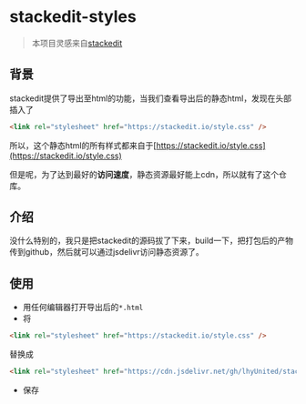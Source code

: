# stackedit-styles

> 本项目灵感来自[stackedit](https://github.com/benweet/stackedit)

## 背景

stackedit提供了导出至html的功能，当我们查看导出后的静态html，发现在头部插入了


```html
<link rel="stylesheet" href="https://stackedit.io/style.css" />
```

所以，这个静态html的所有样式都来自于[https://stackedit.io/style.css](https://stackedit.io/style.css)

但是呢，为了达到最好的**访问速度**，静态资源最好能上cdn，所以就有了这个仓库。

## 介绍

没什么特别的，我只是把stackedit的源码拔了下来，build一下，把打包后的产物传到github，然后就可以通过jsdelivr访问静态资源了。

## 使用

- 用任何编辑器打开导出后的`*.html`
- 将

```html
<link rel="stylesheet" href="https://stackedit.io/style.css" />
```

替换成

```html
<link rel="stylesheet" href="https://cdn.jsdelivr.net/gh/lhyUnited/stackedit-styles@latest/style.css" />
```

- 保存

